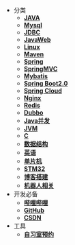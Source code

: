 - 分类
  - [**JAVA**](/docs/java/java.md)
  - [**Mysql**](/docs/mysql/mysql.md)
  - [**JDBC**](/docs/jdbc/jdbc.md)
  - [**JavaWeb**](/docs/javaweb/javaweb.md)
  - [**Linux**](/docs/linux/linux.md)
  - [**Maven**](/docs/maven/maven.md)
  - [**Spring**](/docs/spring/spring.md)
  - [**SpringMVC**](/docs/springmvc/springmvc.md)
  - [**Mybatis**](/docs/mybatis/mybatis.md)
  - [**Spring Boot2.0**](/docs/springboot/springboot.md)
  - [**Spring Cloud**](/docs/springcloud/springclouddirectory.md)
  - [**Nginx**](/docs/nginx/nginx.md)
  - [**Redis**](/docs/redis/redis.md)
  - [**Dubbo**](/docs/dubbo/dubbo.md)
  - [**Java并发**](/docs/java并发/java并发.md)
  - [**JVM**](/docs/jvm/jvm.md)
  - [**C**](/docs/C/c.md)
  - [**数据结构**](/docs/数据结构/数据结构.md)
  - [**英语**](/docs/英语/英语目录.md)
  - [**单片机**](/docs/单片机/单片机.md)
  - [**STM32**](/docs/STM32/STM32.md)
  - [**博客搭建**](/docs/博客/博客.md)
  - [**机器人相关**](/docs/robot/robot.md)
- 开发必备
  - [**哔哩哔哩**](https://www.bilibili.com)
  - [**GitHub**](https://github.com/)
  - [**CSDN**](https://blog.csdn.net/)
- 工具
  - [**自习室预约**](/docs/其他/自习室.md)

